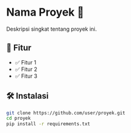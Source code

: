 # Nama Proyek 🚀  
Deskripsi singkat tentang proyek ini.

## 📌 Fitur  
- ✅ Fitur 1  
- ✅ Fitur 2  
- ✅ Fitur 3  

## 🛠 Instalasi  
```bash  
git clone https://github.com/user/proyek.git  
cd proyek  
pip install -r requirements.txt  
